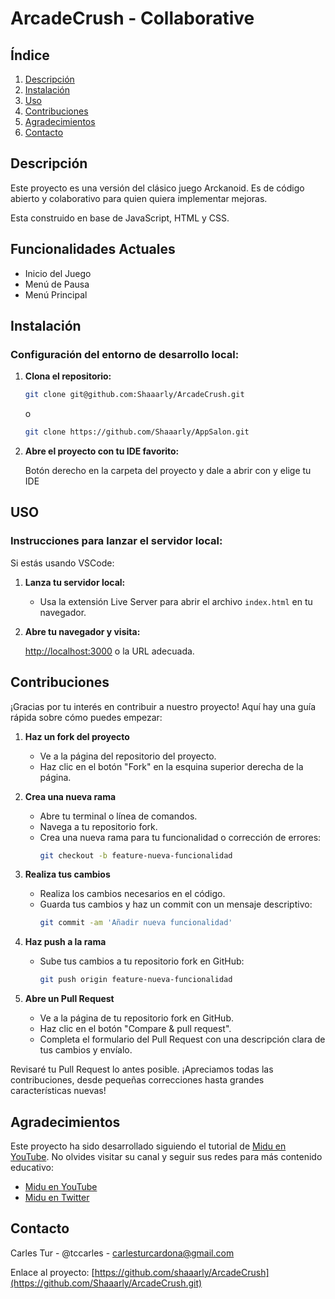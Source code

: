 # ArcadeCrush - Collaborative

## Índice
1. [Descripción](#descripción)
2. [Instalación](#instalación)
3. [Uso](#uso)
4. [Contribuciones](#contribuciones)
5. [Agradecimientos](#agradecimientos)
6. [Contacto](#contacto)

## Descripción

Este proyecto es una versión del clásico juego Arckanoid. Es de código abierto y colaborativo para quien quiera implementar mejoras.

Esta construido en base de JavaScript, HTML y CSS.

## Funcionalidades Actuales
- Inicio del Juego
- Menú de Pausa
- Menú Principal

## Instalación

### Configuración del entorno de desarrollo local:

1. **Clona el repositorio:**


   ```bash
   git clone git@github.com:Shaaarly/ArcadeCrush.git
   ```
   o
   ```bash
   git clone https://github.com/Shaaarly/AppSalon.git

3. **Abre el proyecto con tu IDE favorito:**

   Botón derecho en la carpeta del proyecto y dale a abrir con y elige tu IDE


## USO

### Instrucciones para lanzar el servidor local:

Si estás usando VSCode:

1. **Lanza tu servidor local:**

   - Usa la extensión Live Server para abrir el archivo `index.html` en tu navegador.

2. **Abre tu navegador y visita:**

   [http://localhost:3000](http://localhost:3000) o la URL adecuada.


## Contribuciones

¡Gracias por tu interés en contribuir a nuestro proyecto! Aquí hay una guía rápida sobre cómo puedes empezar:

1. **Haz un fork del proyecto**
   - Ve a la página del repositorio del proyecto.
   - Haz clic en el botón "Fork" en la esquina superior derecha de la página.

2. **Crea una nueva rama**
   - Abre tu terminal o línea de comandos.
   - Navega a tu repositorio fork.
   - Crea una nueva rama para tu funcionalidad o corrección de errores:
     ```bash
     git checkout -b feature-nueva-funcionalidad
     ```

3. **Realiza tus cambios**
   - Realiza los cambios necesarios en el código.
   - Guarda tus cambios y haz un commit con un mensaje descriptivo:
     ```bash
     git commit -am 'Añadir nueva funcionalidad'
     ```

4. **Haz push a la rama**
   - Sube tus cambios a tu repositorio fork en GitHub:
     ```bash
     git push origin feature-nueva-funcionalidad
     ```

5. **Abre un Pull Request**
   - Ve a la página de tu repositorio fork en GitHub.
   - Haz clic en el botón "Compare & pull request".
   - Completa el formulario del Pull Request con una descripción clara de tus cambios y envíalo.

Revisaré tu Pull Request lo antes posible. ¡Apreciamos todas las contribuciones, desde pequeñas correcciones hasta grandes características nuevas!

## Agradecimientos

Este proyecto ha sido desarrollado siguiendo el tutorial de [Midu en YouTube]([https://www.youtube.com/c/midudev](https://www.youtube.com/watch?v=b6du6MvQmuQ&ab_channel=midulive)).  No olvides visitar su canal y seguir sus redes para más contenido educativo:

- [Midu en YouTube](https://www.youtube.com/c/midudev)
- [Midu en Twitter](https://twitter.com/midudev)

## Contacto

Carles Tur - @tccarles - carlesturcardona@gmail.com

Enlace al proyecto: [https://github.com/shaaarly/ArcadeCrush](https://github.com/Shaaarly/ArcadeCrush.git)
